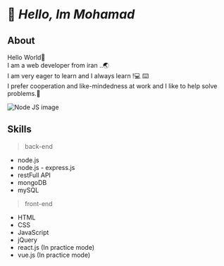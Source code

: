 
# 🤚 *Hello, Im Mohamad*



## About

 Hello World🙂 \
 I am a web developer from iran ..🌏\
 I am very eager to learn and I always learn !💻 ⌨️\
I prefer cooperation and like-mindedness at work and I like to help solve problems.🤝


![Node JS image](https://upload.wikimedia.org/wikipedia/commons/thumb/d/d9/Node.js_logo.svg/220px-Node.js_logo.svg.png)
 
 

 
## Skills
> back-end
- node.js
- node.js - express.js
- restFull API
- mongoDB
- mySQL

 
 
 > front-end 
 - HTML
 - CSS
 - JavaScript
 - jQuery
 - react.js (In practice mode)
 - vue.js (In practice mode)
 

